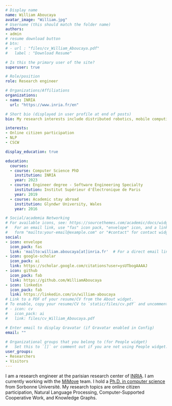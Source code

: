 ```yaml
---
# Display name
name: William Aboucaya
avatar_image: "William.jpg"
# Username (this should match the folder name)
authors:
- admin
# resume download button
# btn:
# - url : "files/cv_William_Aboucaya.pdf"
#   label : "Download Resume"

# Is this the primary user of the site?
superuser: true

# Role/position
role: Research engineer

# Organizations/Affiliations
organizations:
- name: INRIA
  url: "https://www.inria.fr/en"

# Short bio (displayed in user profile at end of posts)
bio: My research interests include distributed robotics, mobile computing and programmable matter.

interests:
- Online citizen participation
- NLP
- CSCW

display_education: true

education:
  courses:
  - course: Computer Science PhD
    institution: INRIA
    year: 2023
  - course: Engineer degree - Software Engineering Specialty
    institution: Institut Supérieur d'Électronique de Paris
    year: 2019
  - course: Academic stay abroad
    institution: Glyndwr University, Wales
    year: 2016

# Social/academia Networking
# For available icons, see: https://sourcethemes.com/academic/docs/widgets/#icons
#   For an email link, use "fas" icon pack, "envelope" icon, and a link in the
#   form "mailto:your-email@example.com" or "#contact" for contact widget.
social:
- icon: envelope
  icon_pack: fas
  link: 'mailto:william.aboucaya[at]inria.fr'  # For a direct email link, use "mailto:test@example.org".
- icon: google-scholar
  icon_pack: ai
  link: https://scholar.google.com/citations?user=ysUTbogAAAAJ
- icon: github
  icon_pack: fab
  link: https://github.com/WilliamAboucaya
- icon: linkedin
  icon_pack: fab
  link: https://linkedin.com/in/william-aboucaya
# Link to a PDF of your resume/CV from the About widget.
# To enable, copy your resume/CV to `static/files/cv.pdf` and uncomment the lines below.  
# - icon: cv
#   icon_pack: ai
#   link: files/cv_William_Aboucaya.pdf

# Enter email to display Gravatar (if Gravatar enabled in Config)
email: ""
  
# Organizational groups that you belong to (for People widget)
#   Set this to `[]` or comment out if you are not using People widget.  
user_groups:
- Researchers
- Visitors
---
```


I am a research engineer at the parisian research center of [INRIA](https://www.inria.fr/en). I am currently working with the [MiMove](https://mimove.inria.fr/) team. I hold a [Ph.D. in computer science](https://www.theses.fr/2023SORUS461) from Sorbonne Université. My research topics are online citizen participation, Natural Language Processing, Computer-Supported Cooperative Work, and Knowledge Graphs.

<!-- ![reviews](../../img/certifacates.jpg) -->
